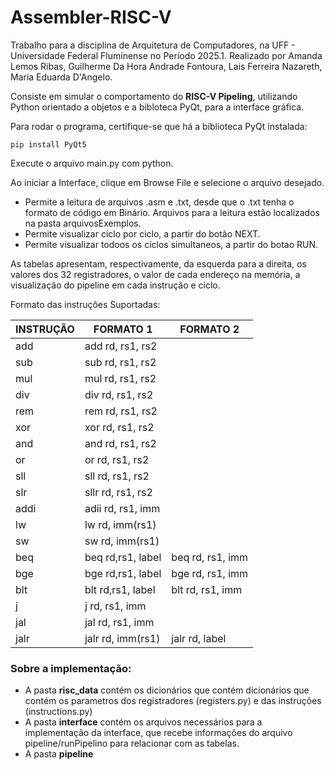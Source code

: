 # Assembler-RISC-V
  Trabalho para a disciplina de Arquitetura de Computadores, na UFF - Universidade Federal Fluminense no Período 2025.1.
  Realizado por Amanda Lemos Ribas, Guilherme Da Hora Andrade Fontoura, Lais Ferreira Nazareth, Maria Eduarda D'Angelo.

Consiste em simular o comportamento do **RISC-V Pipeling**, utilizando Python orientado a objetos e a bibloteca PyQt, para a interface gráfica.

Para rodar o programa, certifique-se que há a biblioteca PyQt instalada:
    
    pip install PyQt5

Execute o arquivo main.py com python.

Ao iniciar a Interface, clique em Browse File e selecione o arquivo desejado. 
* Permite a leitura de arquivos .asm e .txt, desde que o .txt tenha o formato de código em Binário. Arquivos para a leitura estão localizados na pasta arquivosExemplos.
* Permite visualizar ciclo por ciclo, a partir do botão NEXT.
* Permite visualizar todoos os cíclos simultaneos, a partir do botao RUN.

As tabelas apresentam, respectivamente, da esquerda para a direita, os valores dos 32 registradores, o valor de cada endereço na memória, a visualização do pipeline em cada instrução e ciclo.

  Formato das instruções Suportadas: 
  
  |    INSTRUÇÃO    |     FORMATO 1     |     FORMATO 2     |
  |-----------------|-------------------|-------------------|
  |   add           | add rd, rs1, rs2  |                   |
  |   sub           | sub rd, rs1, rs2  |                   |
  |   mul           | mul rd, rs1, rs2  |                   |
  |   div           | div rd, rs1, rs2  |                   | 
  |   rem           | rem rd, rs1, rs2  |                   | 
  |   xor           | xor rd, rs1, rs2  |                   | 
  |   and           | and rd, rs1, rs2  |                   |
  |   or            | or rd, rs1, rs2   |                   |
  |   sll           | sll rd, rs1, rs2  |                   |
  |   slr           | sllr rd, rs1, rs2 |                   |
  |   addi          | adii rd, rs1, imm |                   |
  |   lw            | lw rd, imm(rs1)   |                   |
  |   sw            | sw rd, imm(rs1)   |                   |
  |   beq           | beq rd,rs1, label | beq rd, rs1, imm  |
  |   bge           | bge rd,rs1, label | bge rd, rs1, imm  |
  |   blt           | blt rd,rs1, label | blt rd, rs1, imm  |
  |   j             | j rd, rs1, imm    |                   |
  |   jal           | jal rd, rs1, imm  |                   |
  |   jalr          | jalr rd, imm(rs1) | jalr rd, label    |

### Sobre a implementação:
* A pasta **risc_data** contém os dicionários que contém dicionários que contém os parametros dos registradores (registers.py) e das instruções (instructions.py)
* A pasta **interface** contém os arquivos necessários para a implementação da interface, que recebe informações do arquivo pipeline/runPipelino para relacionar com as tabelas.
* A pasta **pipeline** 
  
